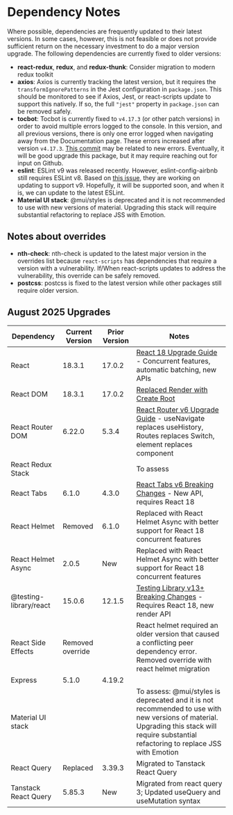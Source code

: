# Dependency Notes

Where possible, dependencies are frequently updated to their latest versions.
In some cases, however, this is not feasible or does not provide sufficient
return on the necessary investment to do a major version upgrade. The following
dependencies are currently fixed to older versions:

- **react-redux**, **redux**, and **redux-thunk**: Consider migration to modern redux toolkit
- **axios**: Axios is currently tracking the latest version, but it requires the `transformIgnorePatterns` in the Jest configuration in `package.json`. This should be monitored to see if Axios, Jest, or react-scripts update to support this natively. If so, the full `"jest"` property in `package.json` can be removed safely.
- **tocbot**: Tocbot is currently fixed to `v4.17.3` (or other patch versions) in order to avoid multiple errors logged to the console. In this version, and all previous versions, there is only one error logged when navigating away from the Documentation page.
  These errors increased after version `v4.17.3`.
  [This commit](https://github.com/tscanlin/tocbot/commit/be66ad95284ebd21299a203d5479e12d85e34d62) may be related to new errors.
  Eventually, it will be good upgrade this package, but it may require reaching out for input on Github.
- **eslint**: ESLint v9 was released recently. However, eslint-config-airbnb still requires ESLint v8. Based on [this issue](https://github.com/airbnb/javascript/issues/2961), they are working on updating to support v9. Hopefully, it will be supported soon, and when it is, we can update to the latest ESLint.
- **Material UI stack**: @mui/styles is deprecated and it is not recommended to use with new versions of material. Upgrading this stack will require substantial refactoring to replace JSS with Emotion.

## Notes about overrides

- **nth-check**: nth-check is updated to the latest major version in the overrides list because `react-scripts` has dependencies that require a version with a vulnerability.
  If/When react-scripts updates to address the vulnerability, this override can be safely removed.
- **postcss**: postcss is fixed to the latest version while other packages still require older version.

## August 2025 Upgrades

| Dependency             | Current Version  | Prior Version | Notes                                                                                                                                                               |
| ---------------------- | ---------------- | ------------- | ------------------------------------------------------------------------------------------------------------------------------------------------------------------- |
| React                  | 18.3.1           | 17.0.2        | [React 18 Upgrade Guide](https://react.dev/blog/2022/03/08/react-18-upgrade-guide) - Concurrent features, automatic batching, new APIs                              |
| React DOM              | 18.3.1           | 17.0.2        | [Replaced Render with Create Root](https://react.dev/blog/2022/03/08/react-18-upgrade-guide#updates-to-client-rendering-apis)                                       |
| React Router DOM       | 6.22.0           | 5.3.4         | [React Router v6 Upgrade Guide](https://reactrouter.com/en/main/upgrading/v5) - useNavigate replaces useHistory, Routes replaces Switch, element replaces component |
| React Redux Stack      |                  |               | To assess                                                                                                                                                           |
| React Tabs             | 6.1.0            | 4.3.0         | [React Tabs v6 Breaking Changes](https://github.com/reactjs/react-tabs/blob/master/CHANGELOG.md) - New API, requires React 18                                       |
| React Helmet           | Removed          | 6.1.0         | Replaced with React Helmet Async with better support for React 18 concurrent features                                                                               |
| React Helmet Async     | 2.0.5            | New           | Replaced with React Helmet Async with better support for React 18 concurrent features                                                                               |
| @testing-library/react | 15.0.6           | 12.1.5        | [Testing Library v13+ Breaking Changes](https://github.com/testing-library/react-testing-library/blob/main/CHANGELOG.md) - Requires React 18, new render API        |
| React Side Effects     | Removed override |               | React helmet required an older version that caused a conflicting peer dependency error. Removed override with react helmet migration                                |
| Express | 5.1.0 | 4.19.2 | |
| Material UI stack ||| To assess: @mui/styles is deprecated and it is not recommended to use with new versions of material. Upgrading this stack will require substantial refactoring to replace JSS with Emotion |
| React Query | Replaced | 3.39.3 | Migrated to Tanstack React Query |
| Tanstack React Query | 5.85.3 | New | Migrated from react query 3; Updated useQuery and useMutation syntax |
